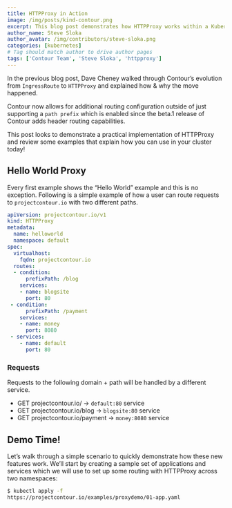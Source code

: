 ```yaml
---
title: HTTPProxy in Action
image: /img/posts/kind-contour.png
excerpt: This blog post demonstrates how HTTPProxy works within a Kubernetes cluster for ingress resources.
author_name: Steve Sloka
author_avatar: /img/contributors/steve-sloka.png
categories: [kubernetes]
# Tag should match author to drive author pages
tags: ['Contour Team', 'Steve Sloka', 'httpproxy']
---
```


In the previous blog post, Dave Cheney walked through Contour’s evolution from `IngressRoute` to `HTTPProxy` and explained how & why the move happened.

Contour now allows for additional routing configuration outside of just supporting a `path prefix` which is enabled since the beta.1 release of Contour adds header routing capabilities.

This post looks to demonstrate a practical implementation of HTTPProxy and review some examples that explain how you can use in your cluster today! 

## Hello World Proxy
Every first example shows the “Hello World” example and this is no exception. Following is a simple example of how a user can route requests to `projectcontour.io` with two different paths. 

```yaml
apiVersion: projectcontour.io/v1
kind: HTTPProxy
metadata:
  name: helloworld
  namespace: default
spec:
  virtualhost:
    fqdn: projectcontour.io
  routes:
  - condition:
      prefixPath: /blog
    services:
    - name: blogsite
      port: 80
 - condition:
      prefixPath: /payment
    services:
    - name: money
      port: 8080
 - services:
    - name: default
      port: 80
```

### Requests 
Requests to the following domain + path will be handled by a different service. 

- GET projectcontour.io/ → `default:80` service
- GET projectcontour.io/blog → `blogsite:80` service
- GET projectcontour.io/payment → `money:8080` service

## Demo Time!

Let’s walk through a simple scenario to quickly demonstrate how these new features work. We’ll start by creating a sample set of applications and services which we will use to set up some routing with HTTPProxy across two namespaces:

```bash
$ kubectl apply -f 
https://projectcontour.io/examples/proxydemo/01-app.yaml 
```
